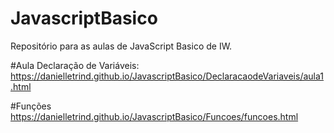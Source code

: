 # JavascriptBasico
Repositório para as aulas de JavaScript Basico de IW.

#Aula Declaração de Variáveis:
https://danielletrind.github.io/JavascriptBasico/DeclaracaodeVariaveis/aula1.html

#Funções
https://danielletrind.github.io/JavascriptBasico/Funcoes/funcoes.html
